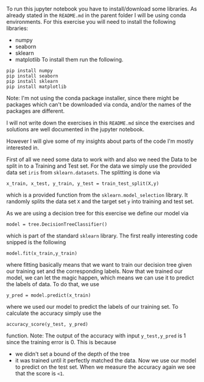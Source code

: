 To run this jupyter notebook you have to install/download some libraries. As already stated in the `README.md` in the parent folder I will be using conda environments. For this exercise you will need to install the following libraries: 
* numpy
* seaborn
* sklearn
* matplotlib
To install them run the following.
```
pip install numpy
pip install seaborn
pip install sklearn
pip install matplotlib
```
Note: I'm not using the conda package installer, since there might be packages which can't be downloaded via conda, and/or the names of the packages are different. 

I will not write down the exercises in this `README.md` since the exercises and solutions are well documented in the jupyter notebook. 

However I will give some of my insights about parts of the code I'm mostly interested in. 

First of all we need some data to work with and also we need the Data to be split in to a Training and Test set. For the data we simply use the provided data set `iris` from `sklearn.datasets`. The splitting is done via
```
x_train, x_test, y_train, y_test = train_test_split(X,y)
```
which is a provided function from the `sklearn.model_selection` library. It randomly splits the data set `X` and the target set `y` into training and test set. 

As we are using a decision tree for this exercise we define our model via
```
model = tree.DecisionTreeClassifier()
```
which is part of the standard `sklearn` library. The first really interesting code snipped is the following
```
model.fit(x_train,y_train)
```
where fitting basically means that we want to train our decision tree given our training set and the corresponding labels. Now that we trained our model, we can let the magic happen, which means we can use it to predict the labels of data. To do that, we use 
```
y_pred = model.predict(x_train)
```
where we used our model to predict the labels of our training set. To calculate the accuracy simply use the 
```
accuracy_score(y_test, y_pred)
```
function. Note: The output of the accuracy with input `y_test,y_pred` is 1 since the training error is 0. This is because 
* we didn't set a bound of the depth of the tree
* it was trained until it perfectly matched the data.
Now we use our model to predict on the test set. When we measure the accuracy again we see that the score is `<1`. 